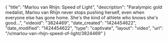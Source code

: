 {
    "title": "Marlou van Rhijn: Speed of Light",
    "description": "Paralympic gold medalist, Marlou van Rhijn never stops pushing herself, even when everyone else has gone home. She's the kind of athlete who knows she's good...",
    "videoid": "3824469",
    "date_created": "1424454622",
    "date_modified": "1424454622",
    "type": "captivate",
    "layout": "video",
    "url": "\/v\/marlou-van-rhijn-speed-of-light\/3824469"
}